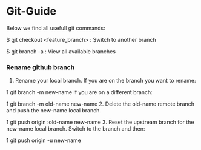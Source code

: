 # Git-Guide
Below we find all usefull git commands:

$ git checkout <feature_branch> : Switch to another branch <br>

$ git branch -a : View all available branches <br>

### Rename github branch
1. Rename your local branch.
If you are on the branch you want to rename:

1
git branch -m new-name
If you are on a different branch:

1
git branch -m old-name new-name
2. Delete the old-name remote branch and push the new-name local branch.

1
git push origin :old-name new-name
3. Reset the upstream branch for the new-name local branch.
Switch to the branch and then:

1
git push origin -u new-name
